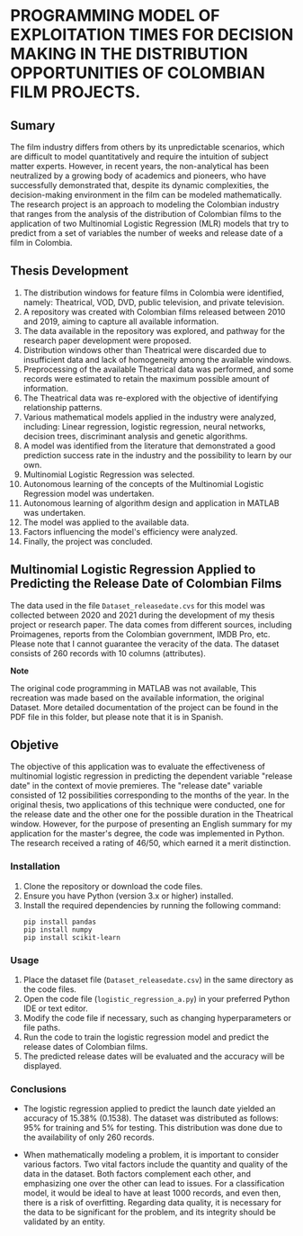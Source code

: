 
# PROGRAMMING MODEL OF EXPLOITATION TIMES FOR DECISION MAKING IN THE DISTRIBUTION OPPORTUNITIES OF COLOMBIAN FILM PROJECTS.

## Sumary

The film industry differs from others by its unpredictable scenarios, which are difficult to model
quantitatively and require the intuition of subject matter experts. However, in recent years, the non-analytical has been neutralized by a growing body of academics and pioneers, who have successfully demonstrated that, despite its dynamic complexities, the decision-making environment in the film can be modeled mathematically. 
The research project is an approach to modeling the Colombian industry that ranges from the analysis of the distribution of Colombian films to the application of two Multinomial Logistic Regression (MLR) models that try to predict from a set of variables the number of weeks and release date of a film in Colombia.

## Thesis Development

1. The distribution windows for feature films in Colombia were identified, namely: Theatrical, VOD, DVD, public television, and private television.
2. A repository was created with Colombian films released between 2010 and 2019, aiming to capture all available information.
3. The data available in the repository was explored, and pathway for the research paper development were proposed.
4. Distribution windows other than Theatrical were discarded due to insufficient data and lack of homogeneity among the available windows.
5. Preprocessing of the available Theatrical data was performed, and some records were estimated to retain the maximum possible amount of information.
6. The Theatrical data was re-explored with the objective of identifying relationship patterns.
7. Various mathematical models applied in the industry were analyzed, including: Linear regression, logistic regression, neural networks, decision trees, discriminant analysis and genetic algorithms.
7. A model was identified from the literature that demonstrated a good prediction success rate in the industry and the possibility to learn by our own.
8. Multinomial Logistic Regression was selected.
9. Autonomous learning of the concepts of the Multinomial Logistic Regression model was undertaken.
10. Autonomous learning of algorithm design and application in MATLAB was undertaken.
11. The model was applied to the available data.
12. Factors influencing the model's efficiency were analyzed.
13. Finally, the project was concluded.

## Multinomial Logistic Regression Applied to Predicting the Release Date of Colombian Films

The data used in the file `Dataset_releasedate.cvs` for this model was collected between 2020 and 2021 during the development of my thesis project or research paper. The data comes from different sources, including Proimagenes, reports from the Colombian government, IMDB Pro, etc. Please note that I cannot guarantee the veracity of the data. The dataset consists of 260 records with 10 columns (attributes). 

**Note**

The original code programming in MATLAB was not available, This recreation was made based on the available information, the original Dataset. More detailed documentation of the project can be found in the PDF file in this folder, but please note that it is in Spanish.

## Objetive

The objective of this application was to evaluate the effectiveness of multinomial logistic regression in predicting the dependent variable "release date" in the context of movie premieres. The "release date" variable consisted of 12 possibilities corresponding to the months of the year. In the original thesis, two applications of this technique were conducted, one for the release date and the other one for the possible duration in the Theatrical window. However, for the purpose of presenting an English summary for my application for the master's degree, the code was implemented in Python. The research received a rating of 46/50, which earned it a merit distinction.

### Installation

1. Clone the repository or download the code files.
2. Ensure you have Python (version 3.x or higher) installed.
3. Install the required dependencies by running the following command:
   ```shell
   pip install pandas 
   pip install numpy 
   pip install scikit-learn
   ```

### Usage

1. Place the dataset file (`Dataset_releasedate.csv`) in the same directory as the code files.
2. Open the code file (`logistic_regression_a.py`) in your preferred Python IDE or text editor.
3. Modify the code file if necessary, such as changing hyperparameters or file paths.
4. Run the code to train the logistic regression model and predict the release dates of Colombian films.
5. The predicted release dates will be evaluated and the accuracy will be displayed.

### Conclusions

- The logistic regression applied to predict the launch date yielded an accuracy of 15.38% (0.1538). The dataset was distributed as follows: 95% for training and 5% for testing. This distribution was done due to the availability of only 260 records.

- When mathematically modeling a problem, it is important to consider various factors. Two vital factors include the quantity and quality of the data in the dataset. Both factors complement each other, and emphasizing one over the other can lead to issues. For a classification model, it would be ideal to have at least 1000 records, and even then, there is a risk of overfitting. Regarding data quality, it is necessary for the data to be significant for the problem, and its integrity should be validated by an entity.

